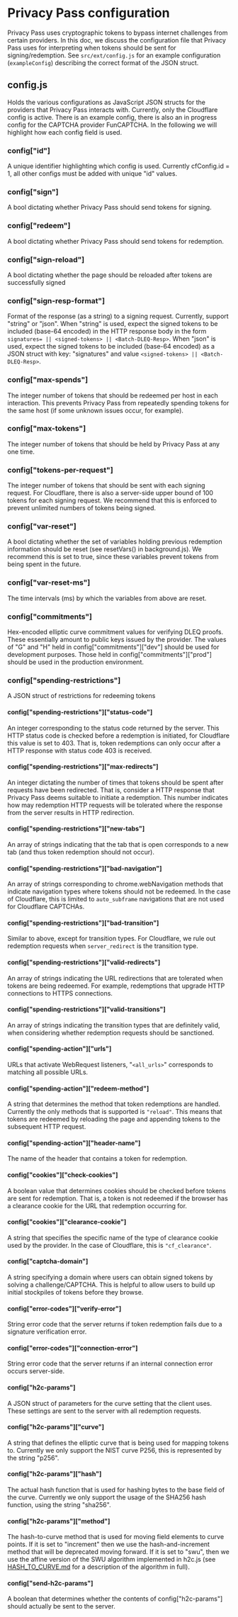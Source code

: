 # Privacy Pass configuration

Privacy Pass uses cryptographic tokens to bypass internet challenges from
certain providers. In this doc, we discuss the configuration file that Privacy
Pass uses for interpreting when tokens should be sent for signing/redemption.
See `src/ext/config.js` for an example configuration (`exampleConfig`)
describing the correct format of the JSON struct.

## config.js

Holds the various configurations as JavaScript JSON structs for the providers
that Privacy Pass interacts with. Currently, only the Cloudflare config is
active. There is an example config, there is also an in progress config for the
CAPTCHA provider FunCAPTCHA. In the following we will highlight how each config
field is used.

### config["id"]

A unique identifier highlighting which config is used. Currently cfConfig.id =
1, all other configs must be added with unique "id" values.

### config["sign"]

A bool dictating whether Privacy Pass should send tokens for signing.

### config["redeem"]

A bool dictating whether Privacy Pass should send tokens for redemption.

### config["sign-reload"]

A bool dictating whether the page should be reloaded after tokens are
successfully signed

### config["sign-resp-format"]

Format of the response (as a string) to a signing request. Currently, support
"string" or "json". When "string" is used, expect the signed tokens to be
included (base-64 encoded) in the HTTP response body in the form `signatures= ||
<signed-tokens> || <Batch-DLEQ-Resp>`. When "json" is used, expect the signed
tokens to be included (base-64 encoded) as a JSON struct with key: "signatures"
and value `<signed-tokens> || <Batch-DLEQ-Resp>`.

### config["max-spends"]

The integer number of tokens that should be redeemed per host in each
interaction. This prevents Privacy Pass from repeatedly spending tokens for the
same host (if some unknown issues occur, for example).

### config["max-tokens"]

The integer number of tokens that should be held by Privacy Pass at any one
time.

### config["tokens-per-request"]

The integer number of tokens that should be sent with each signing request. For
Cloudflare, there is also a server-side upper bound of 100 tokens for each
signing request. We recommend that this is enforced to prevent unlimited numbers
of tokens being signed.

### config["var-reset"]

A bool dictating whether the set of variables holding previous redemption
information should be reset (see resetVars() in background.js). We recommend
this is set to true, since these variables prevent tokens from being spent in
the future.

### config["var-reset-ms"]

The time intervals (ms) by which the variables from above are reset.

### config["commitments"]

Hex-encoded elliptic curve commitment values for verifying DLEQ proofs. These
essentially amount to public keys issued by the provider. The values of "G" and
"H" held in config["commitments"]["dev"] should be used for development
purposes. Those held in config["commitments"]["prod"] should be used in the
production environment.

### config["spending-restrictions"]

A JSON struct of restrictions for redeeming tokens

#### config["spending-restrictions"]["status-code"]

An integer corresponding to the status code returned by the server. This HTTP
status code is checked before a redemption is initiated, for Cloudflare this
value is set to 403. That is, token redemptions can only occur after a HTTP
response with status code 403 is received.

#### config["spending-restrictions"]["max-redirects"]

An integer dictating the number of times that tokens should be spent after
requests have been redirected. That is, consider a HTTP response that Privacy
Pass deems suitable to initiate a redemption. This number indicates how may
redemption HTTP requests will be tolerated where the response from the server
results in HTTP redirection.

#### config["spending-restrictions"]["new-tabs"]

An array of strings indicating that the tab that is open corresponds to a new
tab (and thus token redemption should not occur).

#### config["spending-restrictions"]["bad-navigation"]

An array of strings corresponding to chrome.webNavigation methods that indicate
navigation types where tokens should not be redeemed. In the case of Cloudflare,
this is limited to `auto_subframe` navigations that are not used for Cloudflare
CAPTCHAs.

#### config["spending-restrictions"]["bad-transition"]

Similar to above, except for transition types. For Cloudflare, we rule out
redemption requests when `server_redirect` is the transition type.

#### config["spending-restrictions"]["valid-redirects"]

An array of strings indicating the URL redirections that are tolerated when
tokens are being redeemed. For example, redemptions that upgrade HTTP
connections to HTTPS connections.

#### config["spending-restrictions"]["valid-transitions"]

An array of strings indicating the transition types that are definitely valid,
when considering whether redemption requests should be sanctioned.

#### config["spending-action"]["urls"]

URLs that activate WebRequest listeners, "`<all_urls>`" corresponds to matching
all possible URLs.

#### config["spending-action"]["redeem-method"]

A string that determines the method that token redemptions are handled.
Currently the only methods that is supported is `"reload"`. This means that
tokens are redeemed by reloading the page and appending tokens to the subsequent
HTTP request.

#### config["spending-action"]["header-name"]

The name of the header that contains a token for redemption.

#### config["cookies"]["check-cookies"]

A boolean value that determines cookies should be checked before tokens are sent
for redemption. That is, a token is not redeemed if the browser has a clearance
cookie for the URL that redemption occurring for.

#### config["cookies"]["clearance-cookie"]

A string that specifies the specific name of the type of clearance cookie used
by the provider. In the case of Cloudflare, this is `"cf_clearance"`.

#### config["captcha-domain"]

A string specifying a domain where users can obtain signed tokens by solving a
challenge/CAPTCHA. This is helpful to allow users to build up initial stockpiles
of tokens before they browse.

#### config["error-codes"]["verify-error"]

String error code that the server returns if token redemption fails due to a
signature verification error.

#### config["error-codes"]["connection-error"]

String error code that the server returns if an internal connection error occurs
server-side.

#### config["h2c-params"]

A JSON struct of parameters for the curve setting that the client uses. These
settings are sent to the server with all redemption requests.

#### config["h2c-params"]["curve"]

A string that defines the elliptic curve that is being used for mapping tokens
to. Currently we only support the NIST curve P256, this is represented by the
string "p256".

#### config["h2c-params"]["hash"]

The actual hash function that is used for hashing bytes to the base field of the
curve. Currently we only support the usage of the SHA256 hash function, using
the string "sha256".

#### config["h2c-params"]["method"]

The hash-to-curve method that is used for moving field elements to curve points.
If it is set to "increment" then we use the hash-and-increment method
that will be deprecated moving forward. If it is set to "swu", then we use the
affine version of the SWU algorithm implemented in h2c.js (see
[HASH_TO_CURVE.md](docs/HASH_TO_CURVE.md) for a description of the algorithm in
full).

#### config["send-h2c-params"]

A boolean that determines whether the contents of config["h2c-params"] should
actually be sent to the server.